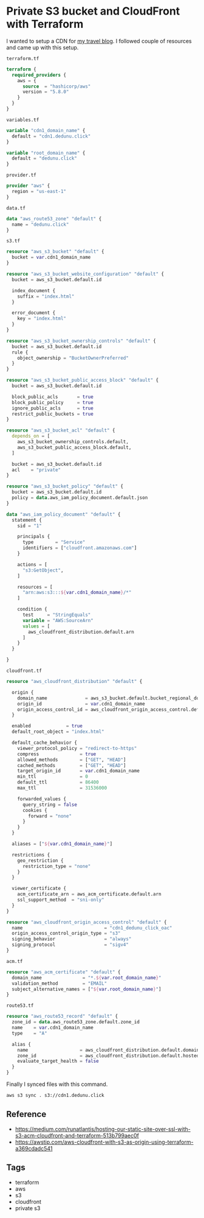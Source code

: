 # Private S3 bucket and CloudFront with Terraform

I wanted to setup a CDN for [my travel blog](https://dedunu.click). I followed couple of resources and came up with this setup.

`terraform.tf`
```terraform
terraform {
  required_providers {
    aws = {
      source  = "hashicorp/aws"
      version = "5.8.0"
    }
  }
}
```

`variables.tf`
```terraform
variable "cdn1_domain_name" {
  default = "cdn1.dedunu.click"
}

variable "root_domain_name" {
  default = "dedunu.click"
}
```

`provider.tf`
```terraform
provider "aws" {
  region = "us-east-1"
}
```

`data.tf`
```terraform
data "aws_route53_zone" "default" {
  name = "dedunu.click"
}
```

`s3.tf`
```terraform
resource "aws_s3_bucket" "default" {
  bucket = var.cdn1_domain_name
}

resource "aws_s3_bucket_website_configuration" "default" {
  bucket = aws_s3_bucket.default.id

  index_document {
    suffix = "index.html"
  }

  error_document {
    key = "index.html"
  }
}

resource "aws_s3_bucket_ownership_controls" "default" {
  bucket = aws_s3_bucket.default.id
  rule {
    object_ownership = "BucketOwnerPreferred"
  }
}

resource "aws_s3_bucket_public_access_block" "default" {
  bucket = aws_s3_bucket.default.id

  block_public_acls       = true
  block_public_policy     = true
  ignore_public_acls      = true
  restrict_public_buckets = true
}

resource "aws_s3_bucket_acl" "default" {
  depends_on = [
    aws_s3_bucket_ownership_controls.default,
    aws_s3_bucket_public_access_block.default,
  ]

  bucket = aws_s3_bucket.default.id
  acl    = "private"
}

resource "aws_s3_bucket_policy" "default" {
  bucket = aws_s3_bucket.default.id
  policy = data.aws_iam_policy_document.default.json
}

data "aws_iam_policy_document" "default" {
  statement {
    sid = "1"

    principals {
      type        = "Service"
      identifiers = ["cloudfront.amazonaws.com"]
    }

    actions = [
      "s3:GetObject",
    ]

    resources = [
      "arn:aws:s3:::${var.cdn1_domain_name}/*"
    ]

    condition {
      test     = "StringEquals"
      variable = "AWS:SourceArn"
      values = [
        aws_cloudfront_distribution.default.arn
      ]
    }
  }

}
```

`cloudfront.tf`
```terraform
resource "aws_cloudfront_distribution" "default" {

  origin {
    domain_name              = aws_s3_bucket.default.bucket_regional_domain_name
    origin_id                = var.cdn1_domain_name
    origin_access_control_id = aws_cloudfront_origin_access_control.default.id
  }

  enabled             = true
  default_root_object = "index.html"

  default_cache_behavior {
    viewer_protocol_policy = "redirect-to-https"
    compress               = true
    allowed_methods        = ["GET", "HEAD"]
    cached_methods         = ["GET", "HEAD"]
    target_origin_id       = var.cdn1_domain_name
    min_ttl                = 0
    default_ttl            = 86400
    max_ttl                = 31536000

    forwarded_values {
      query_string = false
      cookies {
        forward = "none"
      }
    }
  }

  aliases = ["${var.cdn1_domain_name}"]

  restrictions {
    geo_restriction {
      restriction_type = "none"
    }
  }

  viewer_certificate {
    acm_certificate_arn = aws_acm_certificate.default.arn
    ssl_support_method  = "sni-only"
  }
}

resource "aws_cloudfront_origin_access_control" "default" {
  name                              = "cdn1_dedunu_click_oac"
  origin_access_control_origin_type = "s3"
  signing_behavior                  = "always"
  signing_protocol                  = "sigv4"
}
```

`acm.tf`
```terraform
resource "aws_acm_certificate" "default" {
  domain_name               = "*.${var.root_domain_name}"
  validation_method         = "EMAIL"
  subject_alternative_names = ["${var.root_domain_name}"]
}
```

`route53.tf`
```terraform
resource "aws_route53_record" "default" {
  zone_id = data.aws_route53_zone.default.zone_id
  name    = var.cdn1_domain_name
  type    = "A"

  alias {
    name                   = aws_cloudfront_distribution.default.domain_name
    zone_id                = aws_cloudfront_distribution.default.hosted_zone_id
    evaluate_target_health = false
  }
}
```

Finally I synced files with this command.

```bash
aws s3 sync . s3://cdn1.dedunu.click
```

## Reference

- <https://medium.com/runatlantis/hosting-our-static-site-over-ssl-with-s3-acm-cloudfront-and-terraform-513b799aec0f>
- <https://awstip.com/aws-cloudfront-with-s3-as-origin-using-terraform-a369cdadc541>

## Tags

- terraform
- aws
- s3
- cloudfront
- private s3

